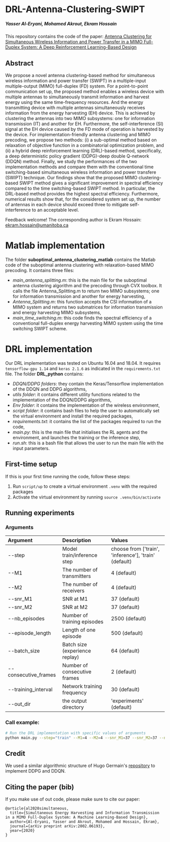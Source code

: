 # DRL-Antenna-Clustering-SWIPT
##### Yasser Al-Eryani, Mohamed Akrout, Ekram Hossain
This repository contains the code of the paper: [Antenna Clustering for Simultaneous Wireless Information and Power Transfer in a MIMO Full-Duplex System: A Deep Reinforcement Learning-Based Design](https://arxiv.org/abs/2002.06193)

## Abstract
We propose a novel antenna clustering-based method for simultaneous wireless information and power transfer (SWIPT) in a multiple-input multiple-output (MIMO) full-duplex (FD) system. For a point-to-point communication set up, the proposed method enables a wireless device with multiple antennas to simultaneously transmit information and harvest energy using the same time-frequency resources. And the energy transmitting device with multiple antennas simultaneously receives information from the energy harvesting (EH) device.  This is achieved by clustering the  antennas into two MIMO subsystems: one for information transmission (IT) and another for EH. Furthermore, the self-interference (SI) signal at the EH device caused by the FD mode of operation is harvested by the device. For implementation-friendly antenna clustering and MIMO precoding, we propose two methods: (i) a sub-optimal method based on relaxation of objective function in a combinatorial optimization problem, and (ii) a hybrid deep reinforcement learning (DRL)-based method, specifically, a deep deterministic policy gradient (DDPG)-deep double Q-network  (DDQN) method. Finally, we study the performances of the two implementation methods and compare them with the conventional time switching-based simultaneous wireless information and power transfere (SWIPT) technique. Our findings show that the proposed MIMO clustering-based SWIPT method gives a significant improvement in spectral efficiency compared to the time switching-based SWIPT method. In particular, the DRL-based method provides the highest spectral efficiency. Furthermore, numerical results show that, for the considered system set up, the number of antennas in each device should exceed three to mitigate self-interference to an acceptable level.

Feedback welcome! The corresponding author is Ekram Hossain: ekram.hossain@umanitoba.ca

# Matlab implementation
The folder **suboptimal_antenna_clustering_matlab** contains the Matlab code of the suboptimal antenna clustering with relaxation-based MIMO precoding. It contains three files:
  - *main_antenna_splitting.m*: this is the main file for the suboptimal antenna clustering algorithm and the precoding through CVX toolbox. It calls the file Antenna_Splitting.m to return two MIMO subsystems; one for information transmission and another for energy harvesting,
  - *Antenna_Splitting.m*: this function accepts the CSI information of a MIMO system and returns two submatrices for information transmission and energy harvesting MIMO subsystems,
  - *main_time_switching.m*: this code finds the spectral efficiency of a conventional full-duplex energy harvesting MIMO system using the time switching SWIPT scheme.  

# DRL implementation
Our DRL implementation was tested on Ubuntu 16.04 and 18.04. It requires `tensorflow-gpu 1.14` and `keras 2.1.6` as indicated in the `requirements.txt` file.
The folder **DRL_python** contains:
  - *DDQN/DDPG folders*: they contain the Keras/Tensorflow implementation of the DDQN and DDPG algorithms,
  - *utils folder*: it contains different utility functions related to the implementation of the DDQN/DDPG algorithms,
  - *Env folder*: it contains the implementation of the wireless environment,
  - *script folder*: it contains bash files to help the user to automatically set the virtual environment and install the required packages,
  - *requirements.txt*: it contains the list of the packages required to run the code,
  - *main.py*: this is the main file that initialises the RL agents and the environment, and launches the training or the inference step,
  - *run.sh*: this is a bash file that allows the user to run the main file with the input parameters.
  
## First-time setup

If this is your first time running the code, follow these steps:

1. Run `script/up` to create a virtual environment `.venv` with the required packages
2. Activate the virtual environment by running `source .venv/bin/activate`

## Running experiments
### Arguments

| Argument &nbsp; &nbsp; &nbsp; &nbsp; | Description | Values |
| :---         |     :---      |          :--- |
| --step    |  Model train/inference step | choose from ['train', 'inference'], 'train' (default)      |
| --M1         |     The number of transmitters      |  4 (default) |
| --M2         |     The number of receivers      |  4 (default) |
| --snr_M1     | SNR at M1   | 37 (default)      |
| --snr_M2     | SNR at M2   | 37 (default)      |
| --nb_episodes   | Number of training episodes     | 2500 (default)    |
| --episode_length     | Length of one episode   | 500 (default)      |
| --batch_size     | Batch size (experience replay)   | 64 (default)      |
| --consecutive_frames     | Number of consecutive frames  | 2 (default)      |
| --training_interval    | Network training frequency  | 30 (default)      |
| --out_dir    | the output directory  | 'experiments' (default)      |

### Call example:
```bash
# Run the DRL implementation with specific values of arguments
python main.py --step="train" --M1=4 --M2=4 --snr_M1=37 --snr_M2=37 --nb_episodes=2500 --episode_length=500 --batch_size=64 --consecutive_frames=2 --training_interval=30
```

## Credit
We used a similar algorithmic structure of Hugo Germain's [repository](https://github.com/germain-hug/Deep-RL-Keras) to implement DDPG and DDQN.

## Citing the paper (bib)

If you make use of out code, please make sure to cite our paper:
```
@article{al2020simultaneous,
  title={Simultaneous Energy Harvesting and Information Transmission in a MIMO Full-Duplex System: A Machine Learning-Based Design},
  author={Al-Eryani, Yasser and Akrout, Mohamed and Hossain, Ekram},
  journal={arXiv preprint arXiv:2002.06193},
  year={2020}
}
```
